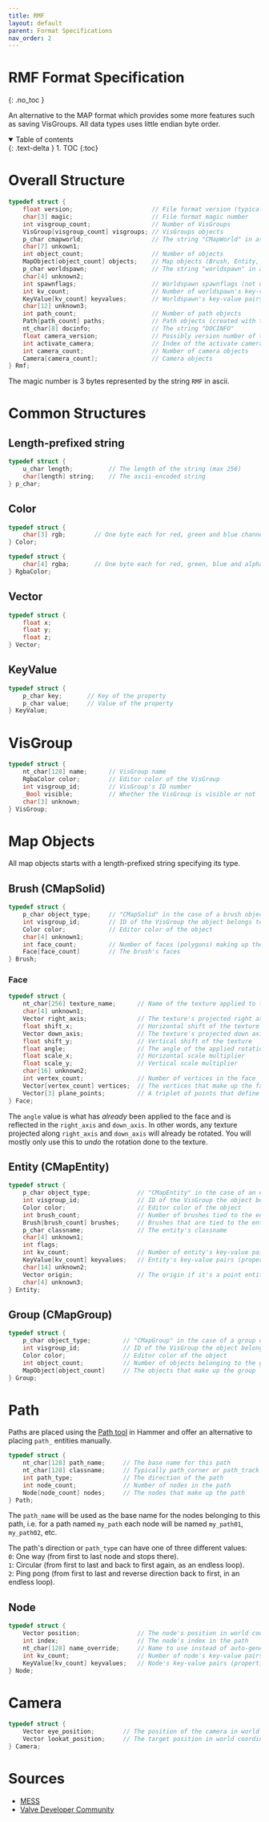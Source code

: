 ```yaml
---
title: RMF
layout: default
parent: Format Specifications
nav_order: 2
---
```


# RMF Format Specification
{: .no_toc }

An alternative to the MAP format which provides some more features such as saving VisGroups.
All data types uses little endian byte order.


<details open markdown="block">
  <summary>
    Table of contents
  </summary>
  {: .text-delta }
1. TOC
{:toc}
</details>

# Overall Structure

```c
typedef struct {
    float version;                      // File format version (typically 2.2)
    char[3] magic;                      // File format magic number
    int visgroup_count;                 // Number of VisGroups
    VisGroup[visgroup_count] visgroups; // VisGroups objects
    p_char cmapworld;                   // The string "CMapWorld" in ascii
    char[7] unkown1;
    int object_count;                   // Number of objects
    MapObject[object_count] objects;    // Map objects (Brush, Entity, Group)
    p_char worldspawn;                  // The string "worldspawn" in ascii
    char[4] unknown2;
    int spawnflags;                     // Worldspawn spawnflags (not used)
    int kv_count;                       // Number of worldspawn's key-value pairs
    KeyValue[kv_count] keyvalues;       // Worldspawn's key-value pairs (properties)
    char[12] unknown3;
    int path_count;                     // Number of path objects
    Path[path_count] paths;             // Path objects (created with the Path tool)
    nt_char[8] docinfo;                 // The string "DOCINFO"
    float camera_version;               // Possibly version number of the camera data
    int activate_camera;                // Index of the activate camera
    int camera_count;                   // Number of camera objects
    Camera[camera_count];               // Camera objects
} Rmf;
```

The magic number is 3 bytes represented by the string `RMF` in ascii.

# Common Structures

## Length-prefixed string

```c
typedef struct {
    u_char length;          // The length of the string (max 256)
    char[length] string;    // The ascii-encoded string
} p_char;
```

## Color

```c
typedef struct {
    char[3] rgb;        // One byte each for red, green and blue channel
} Color;
```

```c
typedef struct {
    char[4] rgba;       // One byte each for red, green, blue and alpha channel
} RgbaColor;
```

## Vector

```c
typedef struct {
    float x;
    float y;
    float z;
} Vector;
```

## KeyValue

```c
typedef struct {
    p_char key;       // Key of the property
    p_char value;     // Value of the property
} KeyValue;
```

# VisGroup

```c
typedef struct {
    nt_char[128] name;      // VisGroup name
    RgbaColor color;        // Editor color of the VisGroup
    int visgroup_id;        // VisGroup's ID number
    _Bool visible;          // Whether the VisGroup is visible or not
    char[3] unknown;
} VisGroup;
```

# Map Objects

All map objects starts with a length-prefixed string specifying its type.

## Brush (CMapSolid)

```c
typedef struct {
    p_char object_type;     // "CMapSolid" in the case of a brush object
    int visgroup_id;        // ID of the VisGroup the object belongs to
    Color color;            // Editor color of the object
    char[4] unknown1;
    int face_count;         // Number of faces (polygons) making up the brush
    Face[face_count]        // The brush's faces
} Brush;
```

### Face

```c
typedef struct {
    nt_char[256] texture_name;      // Name of the texture applied to the face
    char[4] unknown1;
    Vector right_axis;              // The texture's projected right axis
    float shift_x;                  // Horizontal shift of the texture
    Vector down_axis;               // The texture's projected down axis
    float shift_y;                  // Vertical shift of the texture
    float angle;                    // The angle of the applied rotation
    float scale_x;                  // Horizontal scale multiplier
    float scale_y;                  // Vertical scale multiplier
    char[16] unknown2;
    int vertex_count;               // Number of vertices in the face
    Vector[vertex_count] vertices;  // The vertices that make up the face
    Vector[3] plane_points;         // A triplet of points that define the face plane
} Face;
```

The `angle` value is what has *already* been applied to the face and is reflected in the `right_axis`
and `down_axis`. In other words, any texture projected along `right_axis` and `down_axis` will already
be rotated. You will mostly only use this to *undo* the rotation done to the texture.

## Entity (CMapEntity)

```c
typedef struct {
    p_char object_type;             // "CMapEntity" in the case of an entity object
    int visgroup_id;                // ID of the VisGroup the object belongs to
    Color color;                    // Editor color of the object
    int brush_count;                // Number of brushes tied to the entity
    Brush[brush_count] brushes;     // Brushes that are tied to the entity
    p_char classname;               // The entity's classname
    char[4] unknown1;
    int flags;
    int kv_count;                   // Number of entity's key-value pairs
    KeyValue[kv_count] keyvalues;   // Entity's key-value pairs (properties)
    char[14] unknown2;
    Vector origin;                  // The origin if it's a point entity
    char[4] unknown3;
} Entity;
```

## Group (CMapGroup)

```c
typedef struct {
    p_char object_type;         // "CMapGroup" in the case of a group object
    int visgroup_id;            // ID of the VisGroup the object belongs to
    Color color;                // Editor color of the object
    int object_count;           // Number of objects belonging to the group
    MapObject[object_count]     // The objects that make up the group
} Group;
```

# Path

Paths are placed using the [Path tool](https://twhl.info/wiki/page/Tutorial%3A_Intro_to_the_Tools_of_Hammer#_img:hamtut-ico-pat_inline_PATH_TOOL_(Shift+P))
in Hammer and offer an alternative to placing `path_` entities manually.

```c
typedef struct {
    nt_char[128] path_name;     // The base name for this path
    nt_char[128] classname;     // Typically path_corner or path_track
    int path_type;              // The direction of the path
    int node_count;             // Number of nodes in the path
    Node[node_count] nodes;     // The nodes that make up the path
} Path;
```

The `path_name` will be used as the base name for the nodes belonging to this path, i.e. for a path named
`my_path` each node will be named `my_path01`, `my_path02`, etc.

The path's direction or `path_type` can have one of three different values:<br>
`0`: One way (from first to last node and stops there).<br>
`1`: Circular (from first to last and back to first again, as an endless loop).<br>
`2`: Ping pong (from first to last and reverse direction back to first, in an endless loop).

## Node

```c
typedef struct {
    Vector position;                // The node's position in world coordinates
    int index;                      // The node's index in the path
    nt_char[128] name_override;     // Name to use instead of auto-generated one
    int kv_count;                   // Number of node's key-value pairs
    KeyValue[kv_count] keyvalues;   // Node's key-value pairs (properties)
} Node;
```

# Camera

```c
typedef struct {
    Vector eye_position;        // The position of the camera in world coordinates
    Vector lookat_position;     // The target position in world coordinates the camera will look at
} Camera;
```

# Sources
- [MESS](https://github.com/pwitvoet/mess/blob/master/MESS/Formats/RmfFormat.cs)
- [Valve Developer Community](https://developer.valvesoftware.com/wiki/RMF_(Rich_Map_Format))
